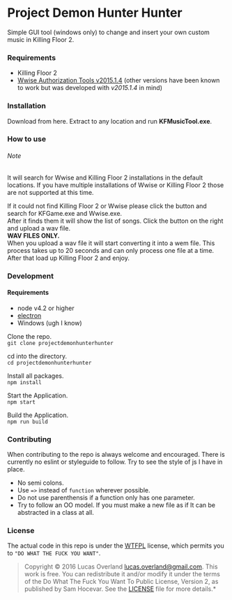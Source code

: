 # Project Demon Hunter Hunter
Simple GUI tool (windows only) to change and insert your own custom music in Killing Floor 2.

### Requirements
+ Killing Floor 2
+ [Wwise Authorization Tools v2015.1.4](https://www.audiokinetic.com/download/?id=2015.1.4_5497) (other versions have been known to work but was developed with *v2015.1.4* in mind)

### Installation
Download from here. Extract to any location and run **KFMusicTool.exe**.

### How to use
###### Note
It will search for Wwise and Killing Floor 2 installations in the default locations. If you have multiple installations of Wwise or Killing Floor 2 those are not supported at this time.


If it could not find Killing Floor 2 or Wwise please click the button and search for KFGame.exe and Wwise.exe.  
After it finds them it will show the list of songs. Click the button on the right and upload a wav file.  
**WAV FILES ONLY.**  
When you upload a wav file it will start converting it into a wem file. This process takes up to 20 seconds and can only process one file at a time. After that load up Killing Floor 2 and enjoy.

### Development
#### Requirements
+ node v4.2 or higher
+ [electron](https://www.npmjs.com/package/electron-prebuilt)
+ Windows (ugh I know)

Clone the repo.  
`git clone projectdemonhunterhunter`

cd into the directory.  
`cd projectdemonhunterhunter`

Install all packages.  
`npm install`

Start the Application.  
`npm start`


Build the Application.  
`npm run build`

### Contributing
When contributing to the repo is always welcome and encouraged. There is currently no eslint or styleguide to follow. Try to see the style of js I have in place.
+ No semi colons.
+ Use `=>` instead of `function` wherever possible.
+ Do not use parenthensis if a function only has one parameter.
+ Try to follow an OO model. If you must make a new file as if It can be abstracted in a class at all.

### License
The actual code in this repo is under the [WTFPL](../blob/master/LICENSE) license, which permits you to `"DO WHAT THE FUCK YOU WANT"`.  


> Copyright © 2016 Lucas Overland <lucas.overland@gmail.com>. This work is free. You can redistribute it and/or modify it under the terms of the Do What The Fuck You Want To Public License, Version 2, as published by Sam Hocevar. See the [LICENSE](../blob/master/LICENSE) file for more details.*
